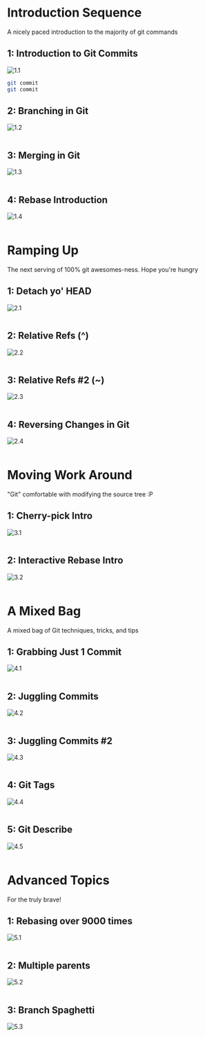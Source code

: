 #  Introduction Sequence 

A nicely paced introduction to the majority of git commands 

## 1: Introduction to Git Commits

![1.1](./ss/1.1.png)

```sh
git commit
git commit
```

## 2: Branching in Git

![1.2](./ss/1.2.png)

```sh

```

## 3: Merging in Git

![1.3](./ss/1.3.png)

```sh

```

## 4: Rebase Introduction

![1.4](./ss/1.4.png)

```sh

```

# Ramping Up 

The next serving of 100% git awesomes-ness. Hope you're hungry 

## 1: Detach yo' HEAD

![2.1](./ss/2.1.png)

```sh

```

## 2: Relative Refs (^)

![2.2](./ss/2.2.png)

```sh

```

## 3: Relative Refs #2 (~)

![2.3](./ss/2.3.png)

```sh

```

## 4: Reversing Changes in Git

![2.4](./ss/2.4.png)

```sh

```

# Moving Work Around 

"Git" comfortable with modifying the source tree :P 

## 1: Cherry-pick Intro

![3.1](./ss/3.1.png)

```sh

```

## 2: Interactive Rebase Intro

![3.2](./ss/3.2.png)

```sh

```

# A Mixed Bag 

A mixed bag of Git techniques, tricks, and tips 

## 1: Grabbing Just 1 Commit

![4.1](./ss/4.1.png)

```sh

```

## 2: Juggling Commits

![4.2](./ss/4.2.png)

```sh

```

## 3: Juggling Commits #2

![4.3](./ss/4.3.png)

```sh

```

## 4: Git Tags

![4.4](./ss/4.4.png)

```sh

```

## 5: Git Describe

![4.5](./ss/4.5.png)

```sh

```

# Advanced Topics 

For the truly brave! 

## 1: Rebasing over 9000 times

![5.1](./ss/5.1.png)

```sh

```

## 2: Multiple parents

![5.2](./ss/5.2.png)

```sh

```

## 3: Branch Spaghetti

![5.3](./ss/5.3.png)

```sh

```